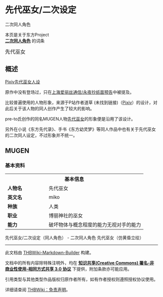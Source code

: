 # 先代巫女/二次设定

<!-- source html: G:\repos\THBWiki-Markdown-Builder\THBWikiMarkdown\Temp\main\5\5f\ns0%3A%E5%85%88%E4%BB%A3%E5%B7%AB%E5%A5%B3%2F%E4%BA%8C%E6%AC%A1%E8%AE%BE%E5%AE%9A.html -->

二次同人角色

本页是关于东方Project  
 **[二次同人角色](./二次角色列表.md)** 的词条
  
<big>先代巫女</big>  

  

## 概述
[](./文件-先代巫女（早期人设）.jpg.md)  [](./文件-先代巫女（早期人设）.jpg.md)[Pixiv先代巫女人设](https://www.pixiv.net/member_illust.php?mode=medium&amp;illust_id=10452570)
  
原作中没有登场过，只在[上海爱丽丝通信/永夜抄纸面预告](./上海爱丽丝通信-永夜抄纸面预告.md)中被提及。  

比较普遍使用的人物形象，来源于P站作者道草 (未找到链接)（[Pixiv](https://www.pixiv.net/member.php?id=808317)）的设计，对此后关于该人物的同人创作产生了较大的影响。  

pre-to氏创作的同名MUGEN人物[先代巫女](./先代巫女（MUGEN）.md)的形象便是沿用了该设计。  

另外在小说《东方先代录》、手书《东方幼灵梦》等同人作品中也有关于先代巫女的二次同人设定，不过形象并不统一。
  

## MUGEN
### 基本资料

<table>
<tbody><tr>
<th colspan="2">基本信息</th>
</tr>
<tr>
<td style="width:120px"><b>人物名</b></td><td style="min-width:300px">先代巫女</td>
</tr><tr><td><b>英文名</b></td><td>miko</td></tr><tr><td><b>种族</b></td><td>人类</td></tr><tr><td><b>职业</b></td><td>博丽神社的巫女</td></tr><tr><td><b>能力</b></td><td>破坏物体与概念程度的能力无视对手的能力</td></tr></tbody></table>

先代巫女/二次设定（同人角色） - 二次同人角色
[](./文件-先代巫女.jpg.md)  [](./文件-先代巫女.jpg.md)先代巫女（仿黄昏立绘）




---

此文档由 [THBWiki-Markdown-Builder](https://github.com/Delsin-Yu/THBWiki-Markdown-Builder) 构建。

文档中的所有内容除特殊注明外，均在 [**知识共享(Creative Commons) 署名-非商业性使用-相同方式共享 3.0 协议**](https://creativecommons.org/licenses/by-sa/3.0/deed.zh-hans) 下提供，附加条款亦可能应用。

引用类型与其他类型作品版权归原作者所有，如有作者授权则遵照授权协议使用。

详细请查阅 [THBWiki：免责声明](https://thbwiki.cc/THBWiki:%E5%85%8D%E8%B4%A3%E5%A3%B0%E6%98%8E)。

